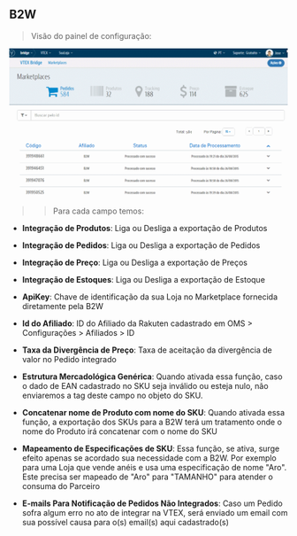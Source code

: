## B2W
>Visão do painel de configuração:

![Config B2W](V_newconfig_b2w.gif)
>>Para cada campo temos:

* **Integração de Produtos**: Liga ou Desliga a exportação de Produtos

* **Integração de Pedidos**: Liga ou Desliga a exportação de Pedidos

* **Integração de Preço**: Liga ou Desliga a exportação de Preços

* **Integração de Estoques**: Liga ou Desliga a exportação de Estoque

* **ApiKey**: Chave de identificação da sua Loja no Marketplace fornecida diretamente pela B2W

* **Id do Afiliado**: ID do Afiliado da Rakuten cadastrado em OMS > Configurações > Afiliados > ID

* **Taxa da Divergência de Preço**: Taxa de aceitação da divergência de valor no Pedido integrado

* **Estrutura Mercadológica Genérica**: Quando ativada essa função, caso o dado de EAN cadastrado no SKU seja inválido ou esteja nulo, não enviaremos a tag deste campo no objeto do SKU.

* **Concatenar nome de Produto com nome do SKU**: Quando ativada essa função, a exportação dos SKUs para a B2W terá um tratamento onde o nome do Produto irá concatenar com o nome do SKU

* **Mapeamento de Especificações de SKU**:  Essa função, se ativa, surge efeito apenas se acordado sua necessidade com a B2W. Por exemplo para uma Loja que vende anéis e usa uma especificação de nome "Aro". Este precisa ser mapeado de "Aro" para "TAMANHO" para atender o consuma do Parceiro

* **E-mails Para Notificação de Pedidos Não Integrados**: Caso um Pedido sofra algum erro no ato de integrar na VTEX, será enviado um email com sua possível causa para o(s) email(s) aqui cadastrado(s)
